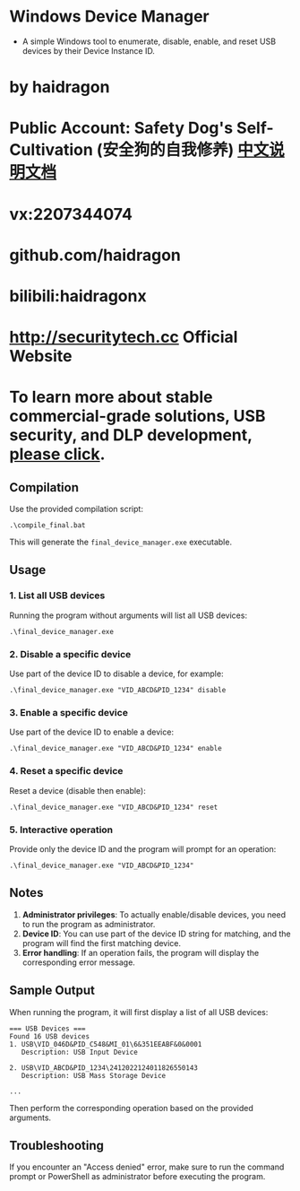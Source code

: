 # Windows Device Manager
* A simple Windows tool to enumerate, disable, enable, and reset USB devices by their Device Instance ID.
# by haidragon  
# Public Account: Safety Dog's Self-Cultivation (安全狗的自我修养) [中文说明文档](./README.md)
# vx:2207344074
# github.com/haidragon
# bilibili:haidragonx
# http://securitytech.cc Official Website
# To learn more about stable commercial-grade solutions, USB security, and DLP development, [please click](https://github.com/haidragon/haidragon.github.io/blob/main/windows/img/usb/windows%E4%B8%8Ausb%E8%BF%87%E6%BB%A4%E4%B8%8E%E9%80%8F%E4%BC%A0(%E8%99%9A%E6%8B%9F%E5%8C%96)%E8%A7%86%E9%A2%91%E6%95%99%E7%A8%8B.png).

## Compilation

Use the provided compilation script:
```
.\compile_final.bat
```

This will generate the `final_device_manager.exe` executable.

## Usage

### 1. List all USB devices
Running the program without arguments will list all USB devices:
```
.\final_device_manager.exe
```

### 2. Disable a specific device
Use part of the device ID to disable a device, for example:
```
.\final_device_manager.exe "VID_ABCD&PID_1234" disable
```

### 3. Enable a specific device
Use part of the device ID to enable a device:
```
.\final_device_manager.exe "VID_ABCD&PID_1234" enable
```

### 4. Reset a specific device
Reset a device (disable then enable):
```
.\final_device_manager.exe "VID_ABCD&PID_1234" reset
```

### 5. Interactive operation
Provide only the device ID and the program will prompt for an operation:
```
.\final_device_manager.exe "VID_ABCD&PID_1234"
```

## Notes

1. **Administrator privileges**: To actually enable/disable devices, you need to run the program as administrator.
2. **Device ID**: You can use part of the device ID string for matching, and the program will find the first matching device.
3. **Error handling**: If an operation fails, the program will display the corresponding error message.

## Sample Output

When running the program, it will first display a list of all USB devices:
```
=== USB Devices ===
Found 16 USB devices
1. USB\VID_046D&PID_C548&MI_01\6&351EEABF&0&0001
   Description: USB Input Device

2. USB\VID_ABCD&PID_1234\2412022124011826550143
   Description: USB Mass Storage Device

...
```

Then perform the corresponding operation based on the provided arguments.

## Troubleshooting

If you encounter an "Access denied" error, make sure to run the command prompt or PowerShell as administrator before executing the program.
